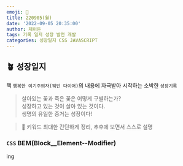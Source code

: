 ```yaml
---
emoji: 🌱
title: 220905(월)
date: '2022-09-05 20:35:00'
author: 제이든
tags: 기록 일지 성장 발전 개발
categories: 성장일지 CSS JAVASCRIPT
---
```


## 🪴 성장일지

책 `행복한 이기주의자(웨인 다이어)`의 내용에 자극받아 시작하는 소박한 `성장기록`

> 살아있는 꽃과 죽은 꽃은 어떻게 구별하는가?<br/>
> 성장하고 있는 것이 살아 있는 것이다.<br/>
> 생명의 유일한 증거는 성장이다!

> 🌳 키워드
> 최대한 간단하게 정리, 추후에 보면서 스스로 설명

### `CSS` BEM(Block\_\_Element--Modifier)

ing

```toc

```
